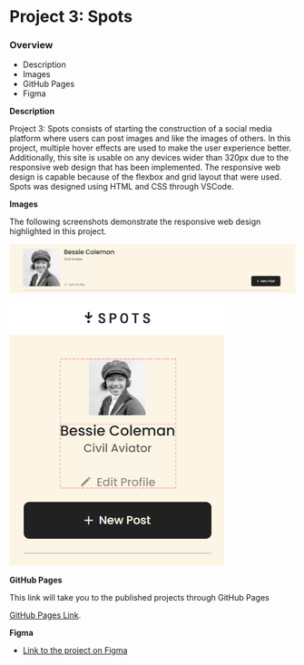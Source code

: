 # Project 3: Spots

### Overview

- Description
- Images
- GitHub Pages
- Figma

**Description**

Project 3: Spots consists of starting the construction of a social media platform where users can post images and like the images of others. In this project, multiple hover effects are used to make the user experience better. Additionally, this site is usable on any devices wider than 320px due to the responsive web design that has been implemented. The responsive web design is capable because of the flexbox and grid layout that were used. Spots was designed using HTML and CSS through VSCode.

**Images**

The following screenshots demonstrate the responsive web design highlighted in this project.

![Desktop View](/images/desktop_view.png "Desktop View")

![Mobile View](/images/mobile_view.png "Mobile View")

**GitHub Pages**

This link will take you to the published projects through GitHub Pages

[GitHub Pages Link](https://puffisaac16-ai.github.io/se_project_spots/).

**Figma**

- [Link to the project on Figma](https://www.figma.com/file/BBNm2bC3lj8QQMHlnqRsga/Sprint-3-Project-%E2%80%94-Spots?type=design&node-id=2%3A60&mode=design&t=afgNFybdorZO6cQo-1)
